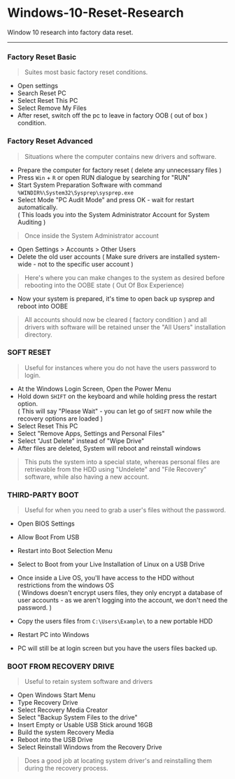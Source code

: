 # Windows-10-Reset-Research
Window 10 research into factory data reset.    
     
---    

### Factory Reset Basic     
> Suites most basic factory reset conditions.    
- Open settings   
- Search Reset PC   
- Select Reset This PC   
- Select Remove My Files
- After reset, switch off the pc to leave in factory OOB ( out of box ) condition.    
    
  
### Factory Reset Advanced    
> Situations where the computer contains new drivers and software.     
- Prepare the computer for factory reset ( delete any unnecessary files )   
- Press `Win` + `R` or open RUN dialogue by searching for "RUN"    
- Start System Preparation Software with command `%WINDIR%\System32\Sysprep\sysprep.exe`     
- Select Mode "PC Audit Mode" and press OK - wait for restart automatically.      
( This loads you into the System Administrator Account for System Auditing )    
    
> Once inside the System Administrator account     
- Open Settings > Accounts > Other Users
- Delete the old user accounts 
( Make sure drivers are installed system-wide - not to the specific user account )
   
> Here's where you can make changes to the system as desired before rebooting into the OOBE state ( Out Of Box Experience)   
- Now your system is prepared, it's time to open back up sysprep and reboot into OOBE     
   
> All accounts should now be cleared ( factory condition ) and all drivers with software will be retained unser the "All Users" installation directory.    
    
    
### SOFT RESET    
> Useful for instances where you do not have the users password to login.      
- At the Windows Login Screen, Open the Power Menu     
- Hold down `SHIFT` on the keyboard and while holding press the restart option.     
( This will say "Please Wait" - you can let go of `SHIFT` now while the recovery options are loaded )    
- Select Reset This PC     
- Select "Remove Apps, Settings and Personal Files"   
- Select "Just Delete" instead of "Wipe Drive"    
- After files are deleted, System will reboot and reinstall windows    
    
> This puts the system into a special state, whereas personal files are retrievable from the HDD using "Undelete" and "File Recovery" software, while also having a new account.
      
   
### THIRD-PARTY BOOT    
> Useful for when you need to grab a user's files without the password.      
- Open BIOS Settings
- Allow Boot From USB    
- Restart into Boot Selection Menu    
- Select to Boot from your Live Installation of Linux on a USB Drive     
- Once inside a Live OS, you'll have access to the HDD without restrictions from the windows OS     
( Windows doesn't encrypt users files, they only encrypt a database of user accounts - as we aren't logging into the account, we don't need the password. )     
   
- Copy the users files from `C:\Users\Example\` to a new portable HDD    
- Restart PC into Windows    
- PC will still be at login screen but you have the users files backed up.    
   
### BOOT FROM RECOVERY DRIVE    
> Useful to retain system software and drivers    
- Open Windows Start Menu   
- Type Recovery Drive    
- Select Recovery Media Creator    
- Select "Backup System Files to the drive"     
- Insert Empty or Usable USB Stick around 16GB    
- Build the system Recovery Media      
- Reboot into the USB Drive    
- Select Reinstall Windows from the Recovery Drive      
> Does a good job at locating system driver's and reinstalling them during the recovery process.     

   




